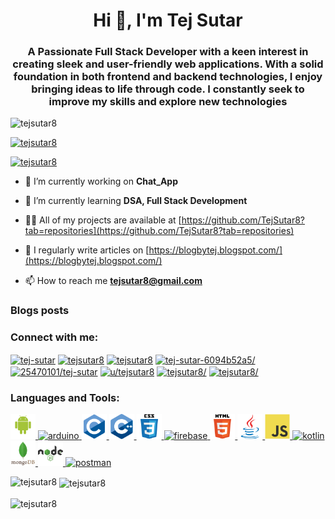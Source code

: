 <h1 align="center">Hi 👋, I'm Tej Sutar</h1>
<h3 align="center">A Passionate Full Stack Developer with a keen interest in creating sleek and user-friendly web applications. With a solid foundation in both frontend and backend technologies, I enjoy bringing ideas to life through code. I constantly seek to improve my skills and explore new technologies</h3>

<p align="left"> <img src="https://komarev.com/ghpvc/?username=tejsutar8&label=Profile%20views&color=0e75b6&style=flat" alt="tejsutar8" /> </p>

<p align="left"> <a href="https://github.com/ryo-ma/github-profile-trophy"><img src="https://github-profile-trophy.vercel.app/?username=tejsutar8" alt="tejsutar8" /></a> </p>

<p align="left"> <a href="https://twitter.com/tejsutar8" target="blank"><img src="https://img.shields.io/twitter/follow/tejsutar8?logo=twitter&style=for-the-badge" alt="tejsutar8" /></a> </p>

- 🔭 I’m currently working on **Chat_App**

- 🌱 I’m currently learning **DSA, Full Stack Development**

- 👨‍💻 All of my projects are available at [https://github.com/TejSutar8?tab=repositories](https://github.com/TejSutar8?tab=repositories)

- 📝 I regularly write articles on [https://blogbytej.blogspot.com/](https://blogbytej.blogspot.com/)

- 📫 How to reach me **tejsutar8@gmail.com**

### Blogs posts
<!-- BLOG-POST-LIST:START -->
<!-- BLOG-POST-LIST:END -->

<h3 align="left">Connect with me:</h3>
<p align="left">
<a href="https://codepen.io/tej-sutar" target="blank"><img align="center" src="https://raw.githubusercontent.com/rahuldkjain/github-profile-readme-generator/master/src/images/icons/Social/codepen.svg" alt="tej-sutar" height="30" width="40" /></a>
<a href="https://dev.to/tejsutar8" target="blank"><img align="center" src="https://raw.githubusercontent.com/rahuldkjain/github-profile-readme-generator/master/src/images/icons/Social/devto.svg" alt="tejsutar8" height="30" width="40" /></a>
<a href="https://twitter.com/tejsutar8" target="blank"><img align="center" src="https://raw.githubusercontent.com/rahuldkjain/github-profile-readme-generator/master/src/images/icons/Social/twitter.svg" alt="tejsutar8" height="30" width="40" /></a>
<a href="https://linkedin.com/in/tej-sutar-6094b52a5/" target="blank"><img align="center" src="https://raw.githubusercontent.com/rahuldkjain/github-profile-readme-generator/master/src/images/icons/Social/linked-in-alt.svg" alt="tej-sutar-6094b52a5/" height="30" width="40" /></a>
<a href="https://stackoverflow.com/users/25470101/tej-sutar" target="blank"><img align="center" src="https://raw.githubusercontent.com/rahuldkjain/github-profile-readme-generator/master/src/images/icons/Social/stack-overflow.svg" alt="25470101/tej-sutar" height="30" width="40" /></a>
<a href="https://codesandbox.com/u/tejsutar8" target="blank"><img align="center" src="https://raw.githubusercontent.com/rahuldkjain/github-profile-readme-generator/master/src/images/icons/Social/codesandbox.svg" alt="u/tejsutar8" height="30" width="40" /></a>
<a href="https://fb.com/tejsutar8/" target="blank"><img align="center" src="https://raw.githubusercontent.com/rahuldkjain/github-profile-readme-generator/master/src/images/icons/Social/facebook.svg" alt="tejsutar8/" height="30" width="40" /></a>
<a href="https://instagram.com/tejsutar8/" target="blank"><img align="center" src="https://raw.githubusercontent.com/rahuldkjain/github-profile-readme-generator/master/src/images/icons/Social/instagram.svg" alt="tejsutar8/" height="30" width="40" /></a>
</p>

<h3 align="left">Languages and Tools:</h3>
<p align="left"> <a href="https://developer.android.com" target="_blank" rel="noreferrer"> <img src="https://raw.githubusercontent.com/devicons/devicon/master/icons/android/android-original-wordmark.svg" alt="android" width="40" height="40"/> </a> <a href="https://www.arduino.cc/" target="_blank" rel="noreferrer"> <img src="https://cdn.worldvectorlogo.com/logos/arduino-1.svg" alt="arduino" width="40" height="40"/> </a> <a href="https://www.cprogramming.com/" target="_blank" rel="noreferrer"> <img src="https://raw.githubusercontent.com/devicons/devicon/master/icons/c/c-original.svg" alt="c" width="40" height="40"/> </a> <a href="https://www.w3schools.com/cpp/" target="_blank" rel="noreferrer"> <img src="https://raw.githubusercontent.com/devicons/devicon/master/icons/cplusplus/cplusplus-original.svg" alt="cplusplus" width="40" height="40"/> </a> <a href="https://www.w3schools.com/css/" target="_blank" rel="noreferrer"> <img src="https://raw.githubusercontent.com/devicons/devicon/master/icons/css3/css3-original-wordmark.svg" alt="css3" width="40" height="40"/> </a> <a href="https://firebase.google.com/" target="_blank" rel="noreferrer"> <img src="https://www.vectorlogo.zone/logos/firebase/firebase-icon.svg" alt="firebase" width="40" height="40"/> </a> <a href="https://www.w3.org/html/" target="_blank" rel="noreferrer"> <img src="https://raw.githubusercontent.com/devicons/devicon/master/icons/html5/html5-original-wordmark.svg" alt="html5" width="40" height="40"/> </a> <a href="https://www.java.com" target="_blank" rel="noreferrer"> <img src="https://raw.githubusercontent.com/devicons/devicon/master/icons/java/java-original.svg" alt="java" width="40" height="40"/> </a> <a href="https://developer.mozilla.org/en-US/docs/Web/JavaScript" target="_blank" rel="noreferrer"> <img src="https://raw.githubusercontent.com/devicons/devicon/master/icons/javascript/javascript-original.svg" alt="javascript" width="40" height="40"/> </a> <a href="https://kotlinlang.org" target="_blank" rel="noreferrer"> <img src="https://www.vectorlogo.zone/logos/kotlinlang/kotlinlang-icon.svg" alt="kotlin" width="40" height="40"/> </a> <a href="https://www.mongodb.com/" target="_blank" rel="noreferrer"> <img src="https://raw.githubusercontent.com/devicons/devicon/master/icons/mongodb/mongodb-original-wordmark.svg" alt="mongodb" width="40" height="40"/> </a> <a href="https://nodejs.org" target="_blank" rel="noreferrer"> <img src="https://raw.githubusercontent.com/devicons/devicon/master/icons/nodejs/nodejs-original-wordmark.svg" alt="nodejs" width="40" height="40"/> </a> <a href="https://postman.com" target="_blank" rel="noreferrer"> <img src="https://www.vectorlogo.zone/logos/getpostman/getpostman-icon.svg" alt="postman" width="40" height="40"/> </a> </p>

<p><img align="left" src="https://github-readme-stats.vercel.app/api/top-langs?username=tejsutar8&show_icons=true&locale=en&layout=compact" alt="tejsutar8" /></p>

<p>&nbsp;<img align="center" src="https://github-readme-stats.vercel.app/api?username=tejsutar8&show_icons=true&locale=en" alt="tejsutar8" /></p>

<p><img align="center" src="https://github-readme-streak-stats.herokuapp.com/?user=tejsutar8&" alt="tejsutar8" /></p>
